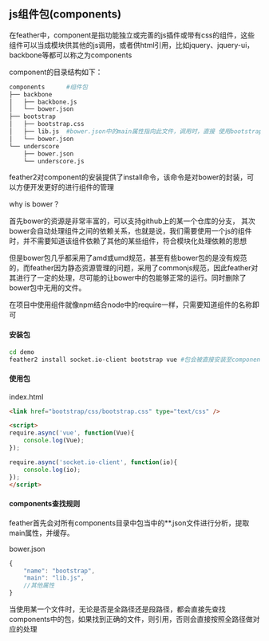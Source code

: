 ## js组件包(components)

在feather中，component是指功能独立或完善的js插件或带有css的组件，这些组件可以当成模块供其他的js调用，或者供html引用，比如jquery、jquery-ui，backbone等都可以称之为components

component的目录结构如下：
```sh
components      #组件包
├── backbone
│   ├── backbone.js
│   └── bower.json
├── bootstrap
│   ├── bootstrap.css
│   ├── lib.js  #bower.json中的main属性指向此文件，调用时，直接 使用bootstrap即可
│   └── bower.json
└── underscore
    ├── bower.json
    └── underscore.js
```
feather2对component的安装提供了install命令，该命令是对bower的封装，可以方便开发更好的进行组件的管理

why is bower？ 

首先bower的资源是非常丰富的，可以支持github上的某一个仓库的分支， 其次bower会自动处理组件之间的依赖关系，也就是说，我们需要使用一个js的组件时，并不需要知道该组件依赖了其他的某些组件，符合模块化处理依赖的思想

但是bower包几乎都采用了amd或umd规范，甚至有些bower包的是没有规范的，而feather因为静态资源管理的问题，采用了commonjs规范，因此feather对其进行了一定的处理，尽可能的让bower中的包能够正常的运行。同时删除了bower包中无用的文件。

在项目中使用组件就像npm结合node中的require一样，只需要知道组件的名称即可

#### 安装包
```sh
cd demo
feather2 install socket.io-client bootstrap vue #包会被直接安装至components目录下
```

#### 使用包

index.html

```html 
<link href="bootstrap/css/bootstrap.css" type="text/css" />

<script>
require.async('vue', function(Vue){
    console.log(Vue);
});

require.async('socket.io-client', function(io){
    console.log(io);
});
</script>
```

#### components查找规则
feather首先会对所有components目录中包当中的**.json文件进行分析，提取main属性，并缓存。

bower.json
```js
{
    "name": "bootstrap",
    "main": "lib.js",
    //其他属性
}
```

当使用某一个文件时，无论是否是全路径还是段路径，都会直接先查找components中的包，如果找到正确的文件，则引用，否则会直接按照全路径做对应的处理
